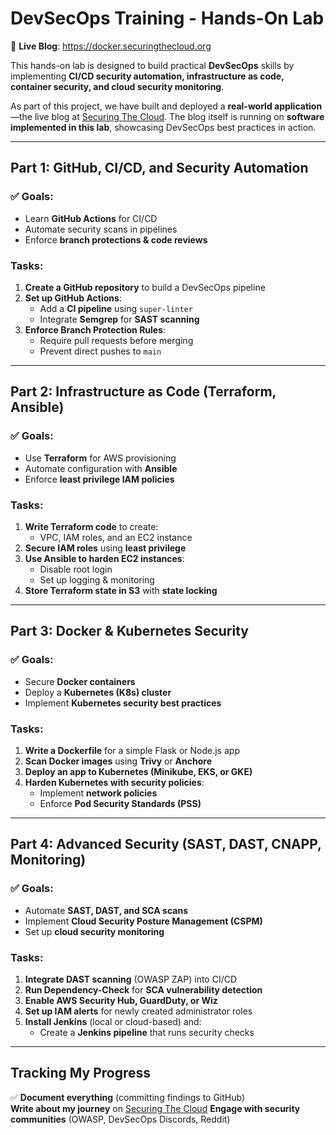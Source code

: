 # DevSecOps Training - Hands-On Lab  
🔗 **Live Blog**: https://docker.securingthecloud.org  

This hands-on lab is designed to build practical **DevSecOps** skills by implementing **CI/CD security automation, infrastructure as code, container security, and cloud security monitoring**.  

As part of this project, we have built and deployed a **real-world application**—the live blog at [Securing The Cloud](https://blog.securingthecloud.org). The blog itself is running on **software implemented in this lab**, showcasing DevSecOps best practices in action.  

---

## Part 1: GitHub, CI/CD, and Security Automation  
### ✅ Goals:
- Learn **GitHub Actions** for CI/CD  
- Automate security scans in pipelines  
- Enforce **branch protections & code reviews**  

### Tasks:
1. **Create a GitHub repository** to build a DevSecOps pipeline  
2. **Set up GitHub Actions**:
   - Add a **CI pipeline** using `super-linter`  
   - Integrate **Semgrep** for **SAST scanning**  
3. **Enforce Branch Protection Rules**:
   - Require pull requests before merging  
   - Prevent direct pushes to `main`  
 

---

## Part 2: Infrastructure as Code (Terraform, Ansible)  
### ✅ Goals:
- Use **Terraform** for AWS provisioning  
- Automate configuration with **Ansible**  
- Enforce **least privilege IAM policies**  

### Tasks:
1. **Write Terraform code** to create:
   - VPC, IAM roles, and an EC2 instance  
2. **Secure IAM roles** using **least privilege**  
3. **Use Ansible to harden EC2 instances**:
   - Disable root login  
   - Set up logging & monitoring  
4. **Store Terraform state in S3** with **state locking**  

---

## Part 3: Docker & Kubernetes Security  
### ✅ Goals:
- Secure **Docker containers**  
- Deploy a **Kubernetes (K8s) cluster**  
- Implement **Kubernetes security best practices**  

### Tasks:
1. **Write a Dockerfile** for a simple Flask or Node.js app  
2. **Scan Docker images** using **Trivy** or **Anchore**  
3. **Deploy an app to Kubernetes (Minikube, EKS, or GKE)**  
4. **Harden Kubernetes with security policies**:
   - Implement **network policies**  
   - Enforce **Pod Security Standards (PSS)**  

---

## Part 4: Advanced Security (SAST, DAST, CNAPP, Monitoring)  
### ✅ Goals:
- Automate **SAST, DAST, and SCA scans**  
- Implement **Cloud Security Posture Management (CSPM)**  
- Set up **cloud security monitoring**  

### Tasks:
1. **Integrate DAST scanning** (OWASP ZAP) into CI/CD  
2. **Run Dependency-Check** for **SCA vulnerability detection**  
3. **Enable AWS Security Hub, GuardDuty, or Wiz**  
4. **Set up IAM alerts** for newly created administrator roles  
5. **Install Jenkins** (local or cloud-based) and:
   - Create a **Jenkins pipeline** that runs security checks 

---

## Tracking My Progress  
✅ **Document everything** (committing findings to GitHub)  
**Write about my journey** on [Securing The Cloud](https://docker.securingthecloud.org)
**Engage with security communities** (OWASP, DevSecOps Discords, Reddit)  
